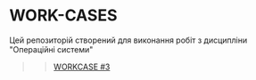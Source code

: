 # WORK-CASES
Цей репозиторій створений для виконання робіт з дисципліни "Операційні системи"

>> [WORKCASE #3](https://github.com/ilyanegusev/WORKCASES/blob/main/WORKCASES/workcase3/workcase3.md)

